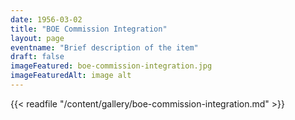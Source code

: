 ```yaml
---
date: 1956-03-02
title: "BOE Commission Integration"
layout: page
eventname: "Brief description of the item"
draft: false
imageFeatured: boe-commission-integration.jpg
imageFeaturedAlt: image alt
---
```


{{< readfile "/content/gallery/boe-commission-integration.md" >}}
